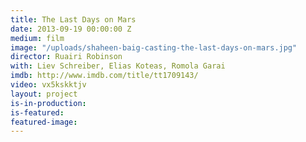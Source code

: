 ```yaml
---
title: The Last Days on Mars
date: 2013-09-19 00:00:00 Z
medium: film
image: "/uploads/shaheen-baig-casting-the-last-days-on-mars.jpg"
director: Ruairi Robinson
with: Liev Schreiber, Elias Koteas, Romola Garai
imdb: http://www.imdb.com/title/tt1709143/
video: vx5kskktjv
layout: project
is-in-production: 
is-featured: 
featured-image: 
---
```


